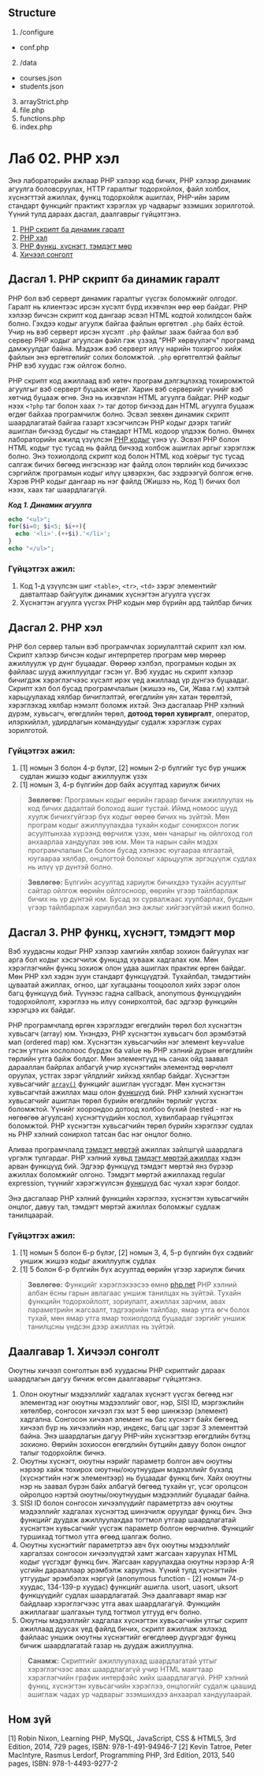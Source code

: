 ## Structure
1. /configure
 * conf.php
2. /data
 * courses.json
 * students.json
3. arrayStrict.php
4. file.php
5. functions.php
6. index.php


# Лаб 02. PHP хэл
Энэ лабораторийн ажлаар PHP хэлээр код бичих, PHP хэлээр динамик агуулга боловсруулах, HTTP гаралтыг тодорхойлох, файл холбох, хүснэгттэй ажиллах, функц тодорхойлж ашиглах, PHP-ийн зарим стандарт функцийг практикт хэрэглэх ур чадварыг эзэмших зорилготой. Үүний тулд дараах дасгал, даалгаврыг гүйцэтгэнэ.

1. [PHP скрипт ба динамик гаралт](#ex1)
2. [PHP хэл](#ex2)
3. [PHP функц, хүснэгт, тэмдэгт мөр](#ex3)
4. [Хичээл сонголт](#as1)

## <a name="ex1"></a>Дасгал 1. PHP скрипт ба динамик гаралт
PHP бол вэб серверт динамик гаралтыг үүсгэх боломжийг олгодог. Гаралт нь клиентээс ирсэн хүсэлт бүрд ихэвчлэн өөр өөр байдаг. PHP хэлээр бичсэн скрипт код дангаар эсвэл HTML кодтой холилдсон байж болно. Гэхдээ кодыг агуулж байгаа файлын өргөтгөл `.php` байх ёстой. Учир нь вэб серверт ирсэн хүсэлт `.php` файлыг зааж байгаа бол вэб сервер PHP кодыг агуулсан файл гэж үзээд "PHP хөрвүүлэгч" програмд дамжуулдаг байна. Мэдээж вэб серверт илүү нарийн тохиргоо хийж файлын энэ өргөтгөлийг солих боломжтой. `.php` өргөтгөлтэй файлыг PHP вэб хуудас гэж ойлгож болно.

PHP скрипт код ажиллаад вэб хөтөч програм дэлгэцлэхэд тохиромжтой агуулгыг вэб серверт буцааж өгдөг. Харин вэб серверийг үүнийг вэб хөтчид буцааж өгнө. Энэ нь ихэвчлэн HTML агуулга байдаг. PHP кодыг нээх `<?php` таг болон хаах `?>` таг дотор бичээд дан HTML агуулга буцааж өгдөг байхаа програмчилж болно. Эсвэл зөвхөн динамик скрипт шаардлагатай байгаа газарт хэсэгчилсэн PHP кодыг дээрх тагийг ашиглан бичээд бусдыг нь стандарт HTML кодоор үлдээж болно. Өмнөх лабораторийн ажилд үзүүлсэн [PHP кодыг](lab01-webserver.md#code2) үзнэ үү. Эсвэл PHP болон HTML кодыг тус тусад нь файлд бичээд холбож ашиглах аргыг хэрэглэж болно. Энэ тохиолдолд скрипт код болон HTML код хоёрыг тус тусад салгаж бичих бөгөөд ингэснээр нэг файлд олон төрлийн код бичихээс сэргийлж програмын кодыг илүү цэвэрхэн, бас ээдрээгүй болгож өгнө. Хэрэв PHP кодыг дангаар нь нэг файлд (Жишээ нь, Код 1) бичих бол нээх, хаах таг шаардлагагүй.

<a name="code1"></a>***Код 1. Динамик агуулга***
```php
echo "<ul>"; 
for($i=0; $i<5; $i++){
  echo '<li>'.(++$i).'</li>'; 
}
echo "</ul>";
```

### Гүйцэтгэх ажил:
1. Код 1-д үзүүлсэн шиг `<table>`, `<tr>`, `<td>` зэрэг элементийг давталтаар байгуулж динамик хүснэгтэн агуулга үүсгэх
2. Хүснэгтэн агуулга үүсгэх PHP кодын мөр бүрийн ард тайлбар бичих

## <a name="ex2"></a>Дасгал 2. PHP хэл
PHP бол сервер талын вэб програмчлах зориулалттай скрипт хэл юм. Скрипт хэлээр бичсэн кодыг интерпретер програм мөр мөрөөр ажиллуулж үр дүнг буцаадаг. Өөрөөр хэлбэл, програмын кодын эх файлаас шууд ажиллуулдаг гэсэн үг. Вэб хуудас нь скрипт хэлээр бичигдэж хэрэглэгчээс хүсэлт ирэх үед ажиллаад үр дүнгээ буцаадаг.
Скрипт хэл бол бусад програмчлалын (жишээ нь, Си, Жава г.м) хэлтэй харьцуулахад хялбар бичиглэлтэй, өгөгдлийн уян хатан төрөлтэй, хэрэглэхэд хялбар нэмэлт боломж ихтэй. Энэ дасгалаар PHP хэлний дүрэм, хувьсагч, өгөгдлийн төрөл, **дотоод төрөл хувиргалт**, оператор, илэрхийлэл, удирдлагын командуудыг судалж хэрэглэж сурах зорилготой.

### Гүйцэтгэх ажил:
1. [1] номын 3 болон 4-р бүлэг, [2] номын 2-р бүлгийг тус бүр уншиж судлан жишээ кодыг ажиллуулж үзэх
2. [1] номын 3, 4-р бүлгийн дор байх асуултад хариулж бичих

> **Зөвлөгөө:** Програмын кодыг өөрийн гараар бичиж ажиллуулах нь код бичих дадалтай болоход ашиг тустай. Иймд номоос шууд хуулж бичихгүйгээр бүх кодыг өөрөө бичих нь зүйтэй. Мөн програм кодыг ажиллуулахдаа тухайн кодыг сонирхсон логик асуултынхаа хүрээнд өөрчилж үзэх, мөн чанарыг нь ойлгоход гол анхаарлаа хандуулах зөв юм. Мөн та нарын сайн мэдэх програмчлалын Си болон бусад хэлнээс юугаараа ялгаатай, юугаараа хялбар, онцлогтой болохыг харьцуулж эргэцүүлж судлах нь илүү үр дүнтэй болно.

> **Зөвлөгөө:** Бүлгийн асуултад хариулж бичихдээ тухайн асуултыг сайтар ойлгож өөрийн ойлгосноор, өөрийн үгээр тайлбарлаж бичих нь үр дүнтэй юм. Бусад эх сурвалжаас хуулбарлах, бусдын үгээр тайлбарлаж хариулбал энэ ажлыг хийгээгүйтэй ижил болно.

## <a name="ex3"></a>Дасгал 3.	PHP функц, хүснэгт, тэмдэгт мөр
Вэб хуудасны кодыг PHP хэлээр хамгийн хялбар зохион байгуулах нэг арга бол кодыг хэсэгчилж функцэд хувааж хадгалах юм. Мөн хэрэглэгчийн функц зохиож олон удаа ашиглах практик өргөн байдаг. Мөн PHP хэл хэдэн зуун стандарт функцүүдтэй. Тухайлбал, тэмдэгтийн цуваатай ажиллах, огноо, цаг хугацааны тооцоолол хийх зэрэг олон багц функцүүд бий. Түүнээс гадна callback, anonymous функцүүдийн тодорхойлолт, хэрэглээ нь илүү сонирхолтой, бас эдгээр функцийн хэрэгцээ их байдаг.

PHP програмчлалд өргөн хэрэглэдэг өгөгдлийн төрөл бол хүснэгтэн хувьсагч (array) юм. Үнэндээ, PHP хүснэгтэн хувьсагч бол эрэмбэтэй мап (ordered map) юм. Хүснэгтэн хувьсагчийн нэг элемент key=value гэсэн утгын хослолоос бүрдэх ба value нь PHP хэлний дурын өгөгдлийн төрлийн утга байж болдог. Мөн элементүүд нь санах ойд заавал дарааллан байрлах албагүй учир хүснэгтийн элементэд өөрчлөлт оруулах, устгах зэрэг үйлдлийг хийхэд хялбар байдаг. Хүснэгтэн хувьсагчийг [`array()`](http://php.net/manual/en/function.array.php) функцийг ашиглан үүсгэдэг. Мөн хүснэгтэн хувьсагчтай ажиллах маш олон [функцүүд](http://php.net/manual/en/ref.array.php) бий. PHP хэлний хүснэгтэн хувьсагчийг ашиглан төрөл бүрийн өгөгдлийн төрлийг үүсгэх боломжтой. Үүнийг хоорондоо дотоод холбоо бүхий (nested - нэг нь нөгөөгөө агуулсан) хүснэгтүүдийн хослол, хувилбараар гүйцэтгэх боломжтой. PHP хүснэгтэн хувьсагчийн төрөл бүрийн хэрэглээг судлах нь PHP хэлний сонирхол татсан бас нэг онцлог болно. 

Аливаа програмчлалд [тэмдэгт мөртэй](http://php.net/language.types.string) ажиллах зайлшгүй шаардлага үргэлж тулгардаг. PHP хэлний хувьд [тэмдэгт мөртэй ажиллах](http://php.net/ref.strings) хэдэн арван функцүүд бий. Эдгээр функцүүд тэмдэгт мөртэй янз бүрээр ажиллах боломжийг олгоно. Тэмдэгт мөртэй ажиллахад regular expression, түүнийг хэрэгжүүлсэн [функцүүд](http://php.net/manual/en/ref.pcre.php) бас чухал хэрэг болдог.

Энэ дасгалаар PHP хэлний функцийн хэрэглээ, хүснэгтэн хувьсагчийн онцлог, давуу тал, тэмдэгт мөртэй ажиллах боломжыг судлаж танилцаарай.

### Гүйцэтгэх ажил:
1. [1] номын 5 болон 6-р бүлэг, [2] номын 3, 4, 5-р бүлгийн бүх сэдвийг уншиж жишээ кодыг ажиллуулж судлах
2. [1] 5 болон 6-р бүлгийн бүх асуултад өөрийн үгээр хариулж бичих

> **Зөвлөгөө:** Функцийг хэрэглэхээсээ өмнө [php.net](php.net) PHP хэлний албан ёсны гарын авлагаас уншиж танилцах нь зүйтэй. Тухайн функцийн тодорхойлолт, зориулалт, ажиллах зарчим, авах параметрийн жагсаалт, тэдгээрийн тайлбар, ямар утга өгч болох тухай, мөн ямар утга ямар тохиолдолд буцаадаг зэргийг уншиж танилцсны үндсэн дээр ажиллах нь зүйтэй.

## <a name="as1"></a>Даалгавар 1.	Хичээл сонголт
Оюутны хичээл сонголтын вэб хуудасны PHP скриптийг дараах шаардлагын дагуу бичиж өгсөн даалгаварыг гүйцэтгэнэ.
1.	Олон оюутныг мэдээллийг хадгалах хүснэгт үүсгэх бөгөөд нэг элементэд нэг оюутны мэдээллийг овог, нэр, SISI ID, мэргэжлийн хөтөлбөр, сонгосон хичээл гэх мэт 5 өөр шинжээр (элемент) хадгална. Сонгосон хичээл элемент нь бас хүснэгт байх бөгөөд хичээл бүр нь хичээлийн нэр, индекс, багц цаг зэрэг 3 элементтэй байна. Энэ шаардлагын дагуу PHP-ийн хүснэгтээр өгөгдлийн бүтэц зохионо. Өөрийн зохиосон өгөгдлийн бүтцийн давуу болон онцлог талыг тодорхойлж бичнэ.
2.	Оюутны хүснэгт, оюутны нэрийг параметр болгон авч оюутны нэрээр хайж тохирох оюутны/оюутнуудын мэдээллийг бүхэлд (хүснэгтийн нэгж элементээр) нь буцаадаг функц бич. Хайх оюутны нэр нь заавал бүрэн байх албагүй бөгөөд тухайн үг, үсэг оролцсон ойролцоо нэртэй оюутны/оюутнуудын мэдээллийг буцаадаг байна. 
3.	SISI ID болон сонгосон хичээлүүдийг параметртээ авч оюутны мэдээллийг хадгалах хүснэгтэд шинэчилж оруулдаг функц бич. Энэ функцийг дуудаж ажиллуулахдаа тогтмол утгаар шаардлагатай хүснэгтэн хувьсагчийг үүсгэж параметр болгон өөрчилнө. Функцийг туршихад тогтмол утга өгөөд шалгаж болно.
4.	Оюутны хүснэгтийг параметртээ авч бүх оюутны мэдээллийг харгалзах сонгосон хичээлүүдтэй хамт жагсаан харуулах HTML кодыг үүсгэдэг функц бич. Жагсаан харуулахдаа оюутны нэрээр А-Я үсгийн дарааллаар эрэмбэлж харуулна. Үүний тулд хүснэгтийн утгуудыг эрэмбэлэх нэргүй (anonymous function - [2] номын 74-р хуудас, 134-139-р хуудас) функцийг ашигла. usort, uasort, uksort функцүүдийг судлах шаардлагатай.
Энэ даалгаварт ямар нэг байдлаар хэрэглэгчээс утга авах шаардлагагүй. Функцийн ажиллагааг шалгахын тулд тогтмол утгууд өгч болно.
5. Оюутны мэдээллийг хадгалах хүснэгтэн хувьсагчийн утгыг скрипт ажиллаад дуусах үед файлд бичих, скрипт ажиллаж эхлэхэд файлаас уншиж оюутны хүснэгтийг өгөгдлөөр дүүргэдэг функц бичиж шаардлагатай газар нь дуудаж ажиллуулна.

> **Санамж:** Скриптийг ажиллуулахад шаардлагатай утгыг хэрэглэгчээс авах шаардлагагүй учир HTML маягтаар хэрэглэгчийн график интерфэйс хийх шаардлагагүй. PHP хэлний функц, хүснэгтэн хувьсагчийн хэрэглээ, онцлогийг судалж цаашид ашиглаж чадах ур чадварыг эзэмшихдээ анхаарал хандуулаарай.

## Ном зүй
[1] Robin Nixon, Learning PHP, MySQL, JavaScript, CSS & HTML5, 3rd Edition, 2014, 729 pages, ISBN: 978-1-491-94946-7
[2] Kevin Tatroe, Peter MacIntyre, Rasmus Lerdorf, Programming PHP, 3rd Edition, 2013, 540 pages, ISBN: 978-1-4493-9277-2
